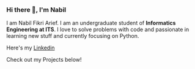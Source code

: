### Hi there 👋, I'm Nabil

I am Nabil Fikri Arief. I am an undergraduate student of **Informatics Engineering at ITS**. I love to solve problems with code and passionate in learning new stuff and currently 
focusing on Python.

Here's my [Linkedin](https://www.linkedin.com/in/nabil-fikri-arief/)

Check out my Projects below!
